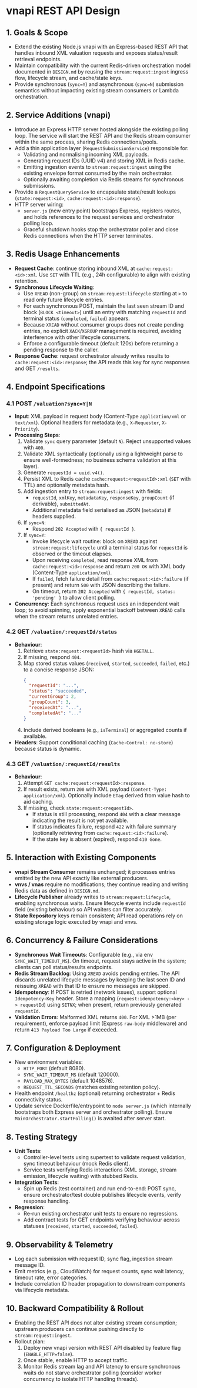 # vnapi REST API Design

## 1. Goals & Scope
- Extend the existing Node.js vnapi with an Express-based REST API that handles inbound XML valuation requests and exposes status/result retrieval endpoints.
- Maintain compatibility with the current Redis-driven orchestration model documented in `DESIGN.md` by reusing the `stream:request:ingest` ingress flow, lifecycle stream, and cache/state keys.
- Provide synchronous (`sync=Y`) and asynchronous (`sync=N`) submission semantics without impacting existing stream consumers or Lambda orchestration.

## 2. Service Additions (vnapi)
- Introduce an Express HTTP server hosted alongside the existing polling loop. The service will start the REST API and the Redis stream consumer within the same process, sharing Redis connections/pools.
- Add a thin application layer (`RequestSubmissionService`) responsible for:
  - Validating and normalising incoming XML payloads.
  - Generating request IDs (UUID v4) and storing XML in Redis cache.
  - Emitting ingestion events to `stream:request:ingest` using the existing envelope format consumed by the main orchestrator.
  - Optionally awaiting completion via Redis streams for synchronous submissions.
- Provide a `RequestQueryService` to encapsulate state/result lookups (`state:request:<id>`, `cache:request:<id>:response`).
- HTTP server wiring:
  - `server.js` (new entry point) bootstraps Express, registers routes, and holds references to the request services and orchestrator polling loop.
  - Graceful shutdown hooks stop the orchestrator poller and close Redis connections when the HTTP server terminates.

## 3. Redis Usage Enhancements
- **Request Cache**: continue storing inbound XML at `cache:request:<id>:xml`. Use `SET` with TTL (e.g., 24h configurable) to align with existing retention.
- **Synchronous Lifecycle Waiting**:
  - Use `XREAD` (non-group) on `stream:request:lifecycle` starting at `>` to read only future lifecycle entries.
  - For each synchronous POST, maintain the last seen stream ID and block (`BLOCK <timeout>`) until an entry with matching `requestId` and terminal status (`completed`, `failed`) appears.
  - Because `XREAD` without consumer groups does not create pending entries, no explicit `XACK`/`XGROUP` management is required, avoiding interference with other lifecycle consumers.
  - Enforce a configurable timeout (default 120s) before returning a pending response to the caller.
- **Response Cache**: request orchestrator already writes results to `cache:request:<id>:response`; the API reads this key for sync responses and GET `/results`.

## 4. Endpoint Specifications
### 4.1 POST `/valuation?sync=Y|N`
- **Input**: XML payload in request body (Content-Type `application/xml` or `text/xml`). Optional headers for metadata (e.g., `X-Requester`, `X-Priority`).
- **Processing Steps**:
  1. Validate `sync` query parameter (default `N`). Reject unsupported values with `400`.
  2. Validate XML syntactically (optionally using a lightweight parse to ensure well-formedness; no business schema validation at this layer).
  3. Generate `requestId = uuid.v4()`.
  4. Persist XML to Redis cache `cache:request:<requestId>:xml` (`SET` with TTL) and optionally metadata hash.
  5. Add ingestion entry to `stream:request:ingest` with fields:
     - `requestId`, `xmlKey`, `metadataKey`, `responseKey`, `groupCount` (if derivable), `submittedAt`.
     - Additional metadata field serialised as JSON (`metadata`) if headers supplied.
  6. If `sync=N`:
     - Respond `202 Accepted` with `{ requestId }`.
  7. If `sync=Y`:
     - Invoke lifecycle wait routine: block on `XREAD` against `stream:request:lifecycle` until a terminal status for `requestId` is observed or the timeout elapses.
     - Upon receiving `completed`, read response XML from `cache:request:<id>:response` and return `200 OK` with XML body (Content-Type `application/xml`).
     - If `failed`, fetch failure detail from `cache:request:<id>:failure` (if present) and return `500` with JSON describing the failure.
     - On timeout, return `202 Accepted` with `{ requestId, status: 'pending' }` to allow client polling.
- **Concurrency**: Each synchronous request uses an independent wait loop; to avoid spinning, apply exponential backoff between `XREAD` calls when the stream returns unrelated entries.

### 4.2 GET `/valuation/:requestId/status`
- **Behaviour**:
  1. Retrieve `state:request:<requestId>` hash via `HGETALL`.
  2. If missing, respond `404`.
  3. Map stored status values (`received`, `started`, `succeeded`, `failed`, etc.) to a concise response JSON:
     ```json
     {
       "requestId": "...",
       "status": "succeeded",
       "currentGroup": 2,
       "groupCount": 3,
       "receivedAt": "...",
       "completedAt": "..."
     }
     ```
  4. Include derived booleans (e.g., `isTerminal`) or aggregated counts if available.
- **Headers**: Support conditional caching (`Cache-Control: no-store`) because status is dynamic.

### 4.3 GET `/valuation/:requestId/results`
- **Behaviour**:
  1. Attempt `GET cache:request:<requestId>:response`.
  2. If result exists, return `200` with XML payload (`Content-Type: application/xml`). Optionally include `ETag` derived from value hash to aid caching.
  3. If missing, check `state:request:<requestId>`.
     - If status is still processing, respond `404` with a clear message indicating the result is not yet available.
     - If status indicates failure, respond `422` with failure summary (optionally retrieving from `cache:request:<id>:failure`).
     - If the state key is absent (expired), respond `410 Gone`.

## 5. Interaction with Existing Components
- **vnapi Stream Consumer** remains unchanged; it processes entries emitted by the new API exactly like external producers.
- **vnvs / vnas** require no modifications; they continue reading and writing Redis data as defined in `DESIGN.md`.
- **Lifecycle Publisher** already writes to `stream:request:lifecycle`, enabling synchronous waits. Ensure lifecycle events include `requestId` field (existing behaviour) so API waiters can filter accurately.
- **State Repository** keys remain consistent; API read operations rely on existing storage logic executed by vnapi and vnvs.

## 6. Concurrency & Failure Considerations
- **Synchronous Wait Timeouts**: Configurable (e.g., via env `SYNC_WAIT_TIMEOUT_MS`). On timeout, request stays active in the system; clients can poll status/results endpoints.
- **Redis Stream Backlog**: Using `XREAD` avoids pending entries. The API discards unrelated lifecycle messages by keeping the last seen ID and reissuing `XREAD` with that ID to ensure no messages are skipped.
- **Idempotency**: If POST is retried (network issues), support optional `Idempotency-Key` header. Store a mapping (`request:idempotency:<key> -> requestId`) using `SETNX`; when present, return previously generated `requestId`.
- **Validation Errors**: Malformed XML returns `400`. For XML >1MB (per requirement), enforce payload limit (Express `raw-body` middleware) and return `413 Payload Too Large` if exceeded.

## 7. Configuration & Deployment
- New environment variables:
  - `HTTP_PORT` (default 8080).
  - `SYNC_WAIT_TIMEOUT_MS` (default 120000).
  - `PAYLOAD_MAX_BYTES` (default 1048576).
  - `REQUEST_TTL_SECONDS` (matches existing retention policy).
- Health endpoint `/healthz` (optional) returning orchestrator + Redis connectivity status.
- Update service Dockerfile/entrypoint to `node server.js` (which internally bootstraps both Express server and orchestrator polling). Ensure `MainOrchestrator.startPolling()` is awaited after server start.

## 8. Testing Strategy
- **Unit Tests**:
  - Controller-level tests using supertest to validate request validation, sync timeout behaviour (mock Redis client).
  - Service tests verifying Redis interactions (XML storage, stream emission, lifecycle waiting) with stubbed Redis.
- **Integration Tests**:
  - Spin up Redis (test container) and run end-to-end: POST sync, ensure orchestrator/test double publishes lifecycle events, verify response handling.
- **Regression**:
  - Re-run existing orchestrator unit tests to ensure no regressions.
  - Add contract tests for GET endpoints verifying behaviour across statuses (`received`, `started`, `succeeded`, `failed`).

## 9. Observability & Telemetry
- Log each submission with request ID, sync flag, ingestion stream message ID.
- Emit metrics (e.g., CloudWatch) for request counts, sync wait latency, timeout rate, error categories.
- Include correlation ID header propagation to downstream components via lifecycle metadata.

## 10. Backward Compatibility & Rollout
- Enabling the REST API does not alter existing stream consumption; upstream producers can continue pushing directly to `stream:request:ingest`.
- Rollout plan:
  1. Deploy new vnapi version with REST API disabled by feature flag (`ENABLE_HTTP=false`).
  2. Once stable, enable HTTP to accept traffic.
  3. Monitor Redis stream lag and API latency to ensure synchronous waits do not starve orchestrator polling (consider worker concurrency to isolate HTTP handling threads).

